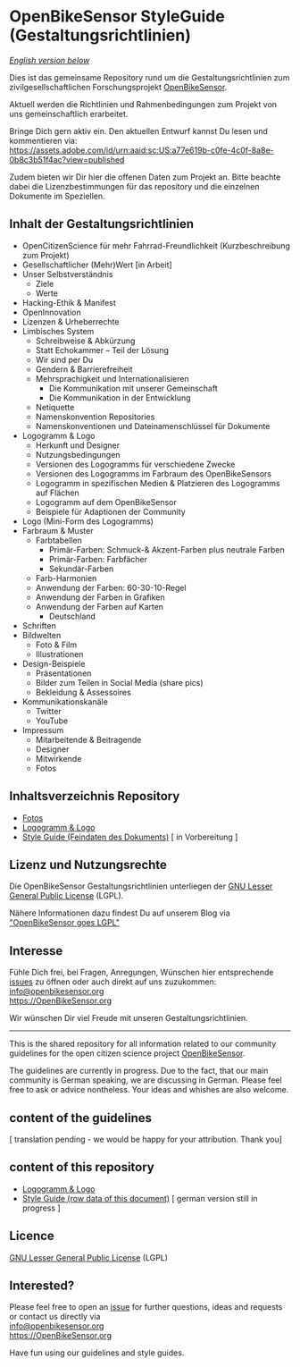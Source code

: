 # OpenBikeSensor StyleGuide (Gestaltungsrichtlinien)

<i><a href="#english">English version below</a></i>

Dies ist das gemeinsame Repository rund um die Gestaltungsrichtlinien zum zivilgesellschaftlichen Forschungsprojekt <a href="https://github.com/openbikesensor" alt="OpenBikeSensor" rel="noopener noreferrer nofollow">OpenBikeSensor</a>.

Aktuell werden die Richtlinien und Rahmenbedingungen zum Projekt von uns gemeinschaftlich erarbeitet. 

Bringe Dich gern aktiv ein. Den aktuellen Entwurf kannst Du lesen und kommentieren via:  
https://assets.adobe.com/id/urn:aaid:sc:US:a77e619b-c0fe-4c0f-8a8e-0b8c3b51f4ac?view=published

Zudem bieten wir Dir hier die offenen Daten zum Projekt an. Bitte beachte dabei die Lizenzbestimmungen für das repository und die einzelnen Dokumente im Speziellen.

## Inhalt der Gestaltungsrichtlinien

* OpenCitizenScience für mehr Fahrrad-Freundlichkeit (Kurzbeschreibung zum Projekt)
* Gesellschaftlicher (Mehr)Wert [in Arbeit]
* Unser Selbstverständnis  
    - Ziele  
    - Werte  
* Hacking-Ethik & Manifest  
* OpenInnovation  
* Lizenzen & Urheberrechte  
* Limbisches System  
    - Schreibweise & Abkürzung   
    - Statt Echokammer – Teil der Lösung  
    - Wir sind per Du  
    - Gendern & Barrierefreiheit  
    - Mehrsprachigkeit und Internationalisieren  
         - Die Kommunikation mit unserer Gemeinschaft    
         - Die Kommunikation in der Entwicklung  
    - Netiquette  
    - Namenskonvention Repositories  
    - Namenskonventionen und Dateinamenschlüssel für Dokumente  
* Logogramm & Logo  
    - Herkunft und Designer  
    - Nutzungsbedingungen  
    - Versionen des Logogramms für verschiedene Zwecke   
    - Versionen des Logogramms  im Farbraum des OpenBikeSensors  
    - Logogramm in spezifischen Medien &  Platzieren des Logogramms auf Flächen  
    - Logogramm auf dem OpenBikeSensor  
    - Beispiele für Adaptionen der Community  
* Logo (Mini-Form des Logogramms)  
* Farbraum & Muster  
    - Farbtabellen  
         - Primär-Farben: Schmuck-& Akzent-Farben plus neutrale Farben  
         - Primär-Farben: Farbfächer  
         - Sekundär-Farben  
    - Farb-Harmonien  
    - Anwendung der Farben: 60-30-10-Regel  
    - Anwendung der Farben in Grafiken  
    - Anwendung der Farben auf Karten  
         - Deutschland  
* Schriften   
* Bildwelten  
    - Foto & Film    
    - Illustrationen  
* Design-Beispiele   
    - Präsentationen  
    - Bilder zum Teilen in Social Media (share pics)  
    - Bekleidung & Assessoires  
* Kommunikationskanäle  
    - Twitter  
    - YouTube  
* Impressum  
    - Mitarbeitende & Beitragende  
    - Designer  
    - Mitwirkende  
    - Fotos  

## Inhaltsverzeichnis Repository

* <a href="./Fotos">Fotos</a>
* <a href="./Logo_Logogramm">Logogramm & Logo</a>
* <a href="./Style_Guide">Style Guide (Feindaten des Dokuments)</a> [ in Vorbereitung ]


## Lizenz und Nutzungsrechte

Die OpenBikeSensor Gestaltungsrichtlinien unterliegen der <a href="https://www.gnu.org/licenses/lgpl-3.0.en.html" title="GNU Lesser General Public License" rel="noopener noreferrer nofollow">GNU Lesser General Public License</a> (LGPL). 

Nähere Informationen dazu findest Du auf unserem Blog via <a href="https://www.openbikesensor.org/blog/2021/03/23/openbikesensor-goes-lgpl/" title="OpenBikeSensor goes LGPL - via OpenBikeSensor Blog" rel="noopener noreferrer nofollow">"OpenBikeSensor goes LGPL"</a>

## Interesse

Fühle Dich frei, bei Fragen, Anregungen, Wünschen hier entsprechende <a href="https://github.com/openbikesensor/OpenBikeSensor_StyleGuide/issues">issues</a> zu öffnen oder auch direkt auf uns zuzukommen:  
info@openbikesensor.org  
https://OpenBikeSensor.org


Wir wünschen Dir viel Freude mit unseren Gestaltungsrichtlinien.



- - -

<div id="english">
	
This is the shared repository for all information related to our community guidelines for the open citizen science project <a href="https://github.com/openbikesensor" alt="OpenBikeSensor" rel="noopener noreferrer nofollow">OpenBikeSensor</a>.

The guidelines are currently in progress. Due to the fact, that our main community is German speaking, we are discussing in German. Please feel free to ask or advice nontheless. Your ideas and whishes are also welcome.	

## content of the guidelines 

[ translation pending - we would be happy for your attribution. Thank you]

## content of this repository

* <a href="./Logo_Logogramm">Logogramm & Logo</a>
* <a href="./Style_Guide">Style Guide (row data of this document)</a> [ german version still in progress ]


## Licence
<a href="https://www.gnu.org/licenses/lgpl-3.0.en.html" title="GNU Lesser General Public License" rel="noopener noreferrer nofollow">GNU Lesser General Public License</a> (LGPL)


## Interested?
Please feel free to open an <a href="https://github.com/openbikesensor/OpenBikeSensor_StyleGuide/issues">issue</a> for further questions, ideas and requests or contact us directly via  
info@openbikesensor.org  
https://OpenBikeSensor.org


Have fun using our guidelines and style guides.

</div>